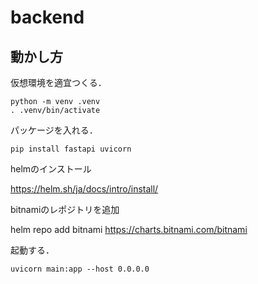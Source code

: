 # backend

## 動かし方

仮想環境を適宜つくる．

```
python -m venv .venv
. .venv/bin/activate
```

パッケージを入れる．

```
pip install fastapi uvicorn
```

helmのインストール

https://helm.sh/ja/docs/intro/install/

bitnamiのレポジトリを追加

helm repo add bitnami https://charts.bitnami.com/bitnami

起動する．

```
uvicorn main:app --host 0.0.0.0
```
